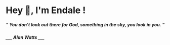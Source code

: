 <h1 title="head"> Hey 👋, I'm Endale !</h1>

**<h5><i>" You don't look out there for God, something in the sky, you look in you. "</i></h5>**

*<b>___ Alan Watts ___</b>*
